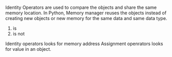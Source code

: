 Identity Operators are used to compare the objects and share the same memory location.
In Python, Memory manager reuses the objects instead of creating new objects or new memory for the same data and same data type.
1. is
2. is not

Identity operators looks for memory address
Assignment openrators looks for value in an object.